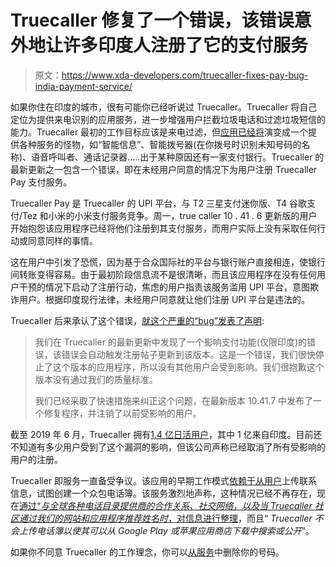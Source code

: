 # Truecaller 修复了一个错误，该错误意外地让许多印度人注册了它的支付服务

> 原文：<https://www.xda-developers.com/truecaller-fixes-pay-bug-india-payment-service/>

如果你住在印度的城市，很有可能你已经听说过 Truecaller。Truecaller 将自己定位为提供来电识别的应用服务，进一步增强用户拦截垃圾电话和过滤垃圾短信的能力。Truecaller 最初的工作目标应该是来电过滤，但[应用已经将](https://www.truecaller.com/features)演变成一个提供各种服务的怪物，如“智能信息”、智能拨号器(在你拨号时识别未知号码的名称)、语音呼叫者、通话记录器.....出于某种原因还有一家支付银行。Truecaller 的最新更新之一包含一个错误，即在未经用户同意的情况下为用户注册 Truecaller Pay 支付服务。

Truecaller Pay 是 Truecaller 的 UPI 平台，与 T2 三星支付迷你版、T4 谷歌支付/Tez 和小米的小米支付服务竞争。周一，true caller 10 . 41 . 6 更新版的用户开始抱怨该应用程序已经将他们注册到其支付服务，而用户实际上没有采取任何行动或同意同样的事情。

这在用户中引发了恐慌，因为基于合众国际社的平台与银行账户直接相连，使银行间转账变得容易。由于最初阶段信息流不是很清晰，而且该应用程序在没有任何用户干预的情况下启动了注册行动，焦虑的用户指责该服务滥用 UPI 平台，意图欺诈用户。根据印度现行法律，未经用户同意就让他们注册 UPI 平台是违法的。

Truecaller 后来承认了这个错误，[就这个严重的“bug”发表了声明](https://twitter.com/Truecaller/status/1156493336334819328):

> 我们在 Truecaller 的最新更新中发现了一个影响支付功能(仅限印度)的错误，该错误会自动触发注册帖子更新到该版本。这是一个错误，我们很快停止了这个版本的应用程序，所以没有其他用户会受到影响。我们很抱歉这个版本没有通过我们的质量标准。
> 
> 我们已经采取了快速措施来纠正这个问题，在最新版本 10.41.7 中发布了一个修复程序，并注销了以前受影响的用户。

截至 2019 年 6 月，Truecaller 拥有[1.4 亿日活用户](https://techcrunch.com/2019/06/18/truecaller-free-voice-calls/)，其中 1 亿来自印度。目前还不知道有多少用户受到了这个漏洞的影响，但该公司声称已经取消了所有受影响的用户的注册。

Truecaller 即服务一直备受争议。该应用的早期工作模式[依赖于从用户](https://www.xda-developers.com/cyngn-to-leech-user-contacts-to-truecaller/)上传联系信息，试图创建一个众包电话簿。该服务激烈地声称，这种情况已经不再存在，现在[通过“*与全球各种电话目录提供商的合作关系、社交网络，以及当 Truecaller 社区通过我们的网站和应用程序推荐姓名时*，对信息进行整理](https://support.truecaller.com/hc/en-us/articles/212638485-How-does-Truecaller-get-its-data-)，而且“ *Truecaller 不会上传电话簿以使其可以从 Google Play 或苹果应用商店下载中搜索或公开*”。

如果你不同意 Truecaller 的工作理念，你可以[从服务](https://www.truecaller.com/unlisting)中删除你的号码。